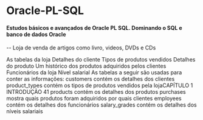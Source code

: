 # Oracle-PL-SQL
#### Estudos básicos e avançados de Oracle PL SQL. Dominando o SQL e banco de dados Oracle


-- Loja de venda de artigos como livro, videos, DVDs e CDs

As tabelas da loja
      Detalhes do cliente
     Tipos de produtos vendidos
     Detalhes do produto
     Um histórico dos produtos adquiridos pelos clientes
      Funcionários da loja
      Nível salarial
As tabelas a seguir são usadas para conter as informações:
      customers contém os detalhes dos clientes
      product_types contém os tipos de produtos vendidos pela lojaCAPÍTULO 1 INTRODUÇÃO 41
      products contém os detalhes dos produtos
      purchases mostra quais produtos foram adquiridos por quais clientes
      employees contém os detalhes dos funcionários
      salary_grades contém os detalhes dos níveis salariais
